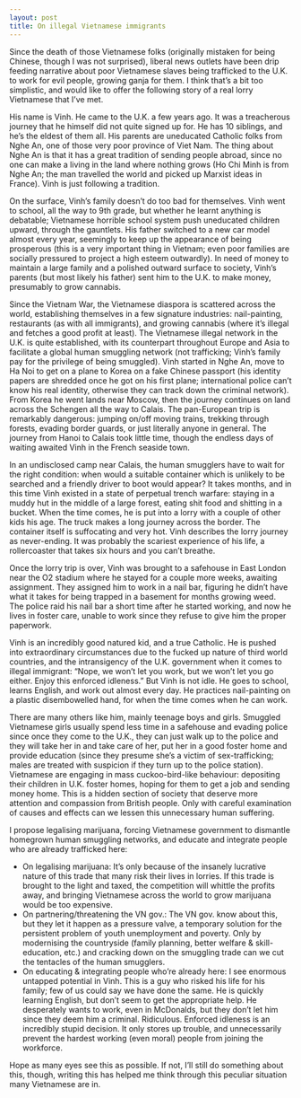 ```yaml
---
layout: post
title: On illegal Vietnamese immigrants
---
```


Since the death of those Vietnamese folks (originally mistaken for being Chinese, though I was not surprised), liberal news outlets have been drip feeding narrative about poor Vietnamese slaves being trafficked to the U.K. to work for evil people, growing ganja for them. I think that’s a bit too simplistic, and would like to offer the following story of a real lorry Vietnamese that I’ve met.

His name is Vinh. He came to the U.K. a few years ago. It was a treacherous journey that he himself did not quite signed up for. He has 10 siblings, and he’s the eldest of them all. His parents are uneducated Catholic folks from Nghe An, one of those very poor province of Viet Nam. The thing about Nghe An is that it has a great tradition of sending people abroad, since no one can make a living in the land where nothing grows (Ho Chi Minh is from Nghe An; the man travelled the world and picked up Marxist ideas in France). Vinh is just following a tradition.

On the surface, Vinh’s family doesn’t do too bad for themselves. Vinh went to school, all the way to 9th grade, but whether he learnt anything is debatable; Vietnamese horrible school system push uneducated children upward, through the gauntlets. His father switched to a new car model almost every year, seemingly to keep up the appearance of being prosperous (this is a very important thing in Vietnam; even poor families are socially pressured to project a high esteem outwardly). In need of money to maintain a large family and a polished outward surface to society, Vinh’s parents (but most likely his father) sent him to the U.K. to make money, presumably to grow cannabis.

Since the Vietnam War, the Vietnamese diaspora is scattered across the world, establishing themselves in a few signature industries: nail-painting, restaurants (as with all immigrants), and growing cannabis (where it’s illegal and fetches a good profit at least). The Vietnamese illegal network in the U.K. is quite established, with its counterpart throughout Europe and Asia to facilitate a global human smuggling network (not trafficking; Vinh’s family pay for the privilege of being smuggled). Vinh started in Nghe An, move to Ha Noi to get on a plane to Korea on a fake Chinese passport (his identity papers are shredded once he got on his first plane; international police can’t know his real identity, otherwise they can track down the criminal network). From Korea he went lands near Moscow, then the journey continues on land across the Schengen all the way to Calais. The pan-European trip is remarkably dangerous: jumping on/off moving trains, trekking through forests, evading border guards, or just literally anyone in general. The journey from Hanoi to Calais took little time, though the endless days of waiting awaited Vinh in the French seaside town.

In an undisclosed camp near Calais, the human smugglers have to wait for the right condition: when would a suitable container which is unlikely to be searched and a friendly driver to boot would appear? It takes months, and in this time Vinh existed in a state of perpetual trench warfare: staying in a muddy hut in the middle of a large forest, eating shit food and shitting in a bucket. When the time comes, he is put into a lorry with a couple of other kids his age. The truck makes a long journey across the border. The container itself is suffocating and very hot. Vinh describes the lorry journey as never-ending. It was probably the scariest experience of his life, a rollercoaster that takes six hours and you can’t breathe.

Once the lorry trip is over, Vinh was brought to a safehouse in East London near the O2 stadium where he stayed for a couple more weeks, awaiting assignment. They assigned him to work in a nail bar, figuring he didn’t have what it takes for being trapped in a basement for months growing weed. The police raid his nail bar a short time after he started working, and now he lives in foster care, unable to work since they refuse to give him the proper paperwork.

Vinh is an incredibly good natured kid, and a true Catholic. He is pushed into extraordinary circumstances due to the fucked up nature of third world countries, and the intransigency of the U.K. government when it comes to illegal immigrant: “Nope, we won’t let you work, but we won’t let you go either. Enjoy this enforced idleness.” But Vinh is not idle. He goes to school, learns English, and work out almost every day. He practices nail-painting on a plastic disembowelled hand, for when the time comes when he can work.

There are many others like him, mainly teenage boys and girls. Smuggled Vietnamese girls usually spend less time in a safehouse and evading police since once they come to the U.K., they can just walk up to the police and they will take her in and take care of her, put her in a good foster home and provide education (since they presume she’s a victim of sex-trafficking; males are treated with suspicion if they turn up to the police station). Vietnamese are engaging in mass cuckoo-bird-like behaviour: depositing their children in U.K. foster homes, hoping for them to get a job and sending money home. This is a hidden section of society that deserve more attention and compassion from British people. Only with careful examination of causes and effects can we lessen this unnecessary human suffering.

I propose legalising marijuana, forcing Vietnamese government to dismantle homegrown human smuggling networks, and educate and integrate people who are already trafficked here:
-	On legalising marijuana: It’s only because of the insanely lucrative nature of this trade that many risk their lives in lorries. If this trade is brought to the light and taxed, the competition will whittle the profits away, and bringing Vietnamese across the world to grow marijuana would be too expensive.
-	On partnering/threatening the VN gov.: The VN gov. know about this, but they let it happen as a pressure valve, a temporary solution for the persistent problem of youth unemployment and poverty. Only by modernising the countryside (family planning, better welfare & skill-education, etc.) and cracking down on the smuggling trade can we cut the tentacles of the human smugglers.
-	On educating & integrating people who’re already here: I see enormous untapped potential in Vinh. This is a guy who risked his life for his family; few of us could say we have done the same. He is quickly learning English, but don’t seem to get the appropriate help. He desperately wants to work, even in McDonalds, but they don’t let him since they deem him a criminal. Ridiculous. Enforced idleness is an incredibly stupid decision. It only stores up trouble, and unnecessarily prevent the hardest working (even moral) people from joining the workforce.

Hope as many eyes see this as possible. If not, I’ll still do something about this, though, writing this has helped me think through this peculiar situation many Vietnamese are in.